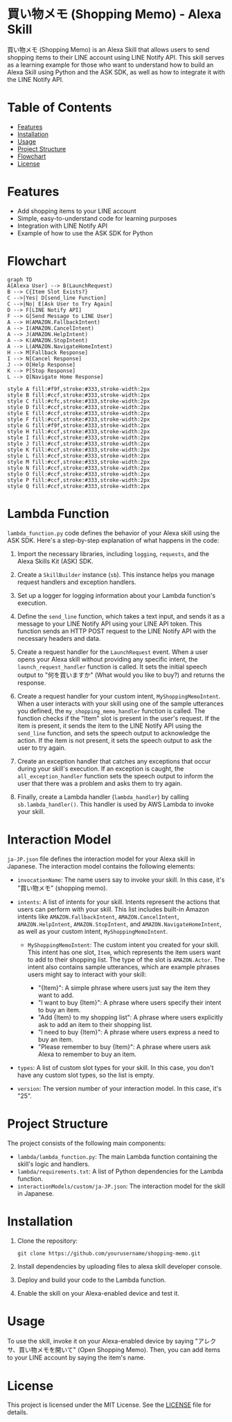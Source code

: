 # 買い物メモ (Shopping Memo) - Alexa Skill

買い物メモ (Shopping Memo) is an Alexa Skill that allows users to send shopping items to their LINE account using LINE Notify API. This skill serves as a learning example for those who want to understand how to build an Alexa Skill using Python and the ASK SDK, as well as how to integrate it with the LINE Notify API.

# Table of Contents

- [Features](#features)
- [Installation](#installation)
- [Usage](#usage)
- [Project Structure](#project-structure)
- [Flowchart](#flowchart)
- [License](#license)

# Features

- Add shopping items to your LINE account
- Simple, easy-to-understand code for learning purposes
- Integration with LINE Notify API
- Example of how to use the ASK SDK for Python

# Flowchart

```mermaid
graph TD
A[Alexa User] --> B(LaunchRequest)
B --> C{Item Slot Exists?}
C -->|Yes| D[send_line Function]
C -->|No| E[Ask User to Try Again]
D --> F[LINE Notify API]
F --> G[Send Message to LINE User]
A --> H(AMAZON.FallbackIntent)
A --> I(AMAZON.CancelIntent)
A --> J(AMAZON.HelpIntent)
A --> K(AMAZON.StopIntent)
A --> L(AMAZON.NavigateHomeIntent)
H --> M[Fallback Response]
I --> N[Cancel Response]
J --> O[Help Response]
K --> P[Stop Response]
L --> Q[Navigate Home Response]

style A fill:#f9f,stroke:#333,stroke-width:2px
style B fill:#ccf,stroke:#333,stroke-width:2px
style C fill:#cfc,stroke:#333,stroke-width:2px
style D fill:#ccf,stroke:#333,stroke-width:2px
style E fill:#ccf,stroke:#333,stroke-width:2px
style F fill:#ccf,stroke:#333,stroke-width:2px
style G fill:#f9f,stroke:#333,stroke-width:2px
style H fill:#ccf,stroke:#333,stroke-width:2px
style I fill:#ccf,stroke:#333,stroke-width:2px
style J fill:#ccf,stroke:#333,stroke-width:2px
style K fill:#ccf,stroke:#333,stroke-width:2px
style L fill:#ccf,stroke:#333,stroke-width:2px
style M fill:#ccf,stroke:#333,stroke-width:2px
style N fill:#ccf,stroke:#333,stroke-width:2px
style O fill:#ccf,stroke:#333,stroke-width:2px
style P fill:#ccf,stroke:#333,stroke-width:2px
style Q fill:#ccf,stroke:#333,stroke-width:2px
```

# Lambda Function

`lambda_function.py` code defines the behavior of your Alexa skill using the ASK SDK. Here's a step-by-step explanation of what happens in the code:

1. Import the necessary libraries, including `logging`, `requests`, and the Alexa Skills Kit (ASK) SDK.

2. Create a `SkillBuilder` instance (`sb`). This instance helps you manage request handlers and exception handlers.

3. Set up a logger for logging information about your Lambda function's execution.

4. Define the `send_line` function, which takes a text input, and sends it as a message to your LINE Notify API using your LINE API token. This function sends an HTTP POST request to the LINE Notify API with the necessary headers and data.

5. Create a request handler for the `LaunchRequest` event. When a user opens your Alexa skill without providing any specific intent, the `launch_request_handler` function is called. It sets the initial speech output to "何を買いますか" (What would you like to buy?) and returns the response.

6. Create a request handler for your custom intent, `MyShoppingMemoIntent`. When a user interacts with your skill using one of the sample utterances you defined, the `my_shopping_memo_handler` function is called. The function checks if the "Item" slot is present in the user's request. If the item is present, it sends the item to the LINE Notify API using the `send_line` function, and sets the speech output to acknowledge the action. If the item is not present, it sets the speech output to ask the user to try again.

7. Create an exception handler that catches any exceptions that occur during your skill's execution. If an exception is caught, the `all_exception_handler` function sets the speech output to inform the user that there was a problem and asks them to try again.

8. Finally, create a Lambda handler (`lambda_handler`) by calling `sb.lambda_handler()`. This handler is used by AWS Lambda to invoke your skill.


# Interaction Model
`ja-JP.json` file defines the interaction model for your Alexa skill in Japanese. The interaction model contains the following elements:

- `invocationName`: The name users say to invoke your skill. In this case, it's "買い物メモ" (shopping memo).

- `intents`: A list of intents for your skill. Intents represent the actions that users can perform with your skill. This list includes built-in Amazon intents like `AMAZON.FallbackIntent`, `AMAZON.CancelIntent`, `AMAZON.HelpIntent`, `AMAZON.StopIntent`, and `AMAZON.NavigateHomeIntent`, as well as your custom intent, `MyShoppingMemoIntent`.

  - `MyShoppingMemoIntent`: The custom intent you created for your skill. This intent has one slot, `Item`, which represents the item users want to add to their shopping list. The type of the slot is `AMAZON.Actor`. The intent also contains sample utterances, which are example phrases users might say to interact with your skill:

    - "{Item}": A simple phrase where users just say the item they want to add.
    - "I want to buy {Item}": A phrase where users specify their intent to buy an item.
    - "Add {Item} to my shopping list": A phrase where users explicitly ask to add an item to their shopping list.
    - "I need to buy {Item}": A phrase where users express a need to buy an item.
    - "Please remember to buy {Item}": A phrase where users ask Alexa to remember to buy an item.

- `types`: A list of custom slot types for your skill. In this case, you don't have any custom slot types, so the list is empty.

- `version`: The version number of your interaction model. In this case, it's "25".

# Project Structure

The project consists of the following main components:

- `lambda/lambda_function.py`: The main Lambda function containing the skill's logic and handlers.
- `lambda/requirements.txt`: A list of Python dependencies for the Lambda function.
- `interactionModels/custom/ja-JP.json`: The interaction model for the skill in Japanese.

# Installation

1. Clone the repository:

   ``
   git clone https://github.com/yourusername/shopping-memo.git
   ``

2. Install dependencies by uploading files to alexa skill developer console.
3. Deploy and build your code to the Lambda function.
4. Enable the skill on your Alexa-enabled device and test it.

# Usage

To use the skill, invoke it on your Alexa-enabled device by saying "アレクサ、買い物メモを開いて" (Open Shopping Memo). Then, you can add items to your LINE account by saying the item's name.

# License

This project is licensed under the MIT License. See the [LICENSE](LICENSE) file for details.
